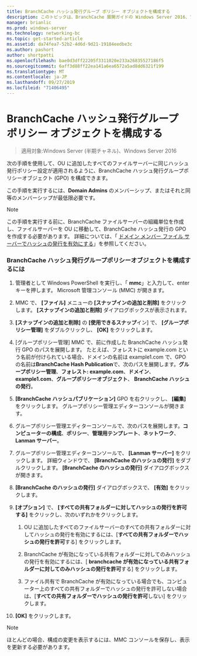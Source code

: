 ```yaml
---
title: BranchCache ハッシュ発行グループ ポリシー オブジェクトを構成する
description: このトピックは、BranchCache 展開ガイドの Windows Server 2016、ブランチ オフィスに WAN 帯域幅使用量を最適化するために分散され、ホスト型キャッシュ モードで BranchCache を展開する方法を示しますの一部
manager: brianlic
ms.prod: windows-server
ms.technology: networking-bc
ms.topic: get-started-article
ms.assetid: da74fea7-52b2-4d6d-9d21-19184eedbe3c
ms.author: pashort
author: shortpatti
ms.openlocfilehash: bae0d3dff22205f3311020e233a26835527186f5
ms.sourcegitcommit: 6aff3d88ff22ea141a6ea6572a5ad8dd6321f199
ms.translationtype: MT
ms.contentlocale: ja-JP
ms.lasthandoff: 09/27/2019
ms.locfileid: "71406495"
---
```

# <a name="configure-the-branchcache-hash-publication-group-policy-object"></a>BranchCache ハッシュ発行グループ ポリシー オブジェクトを構成する

>適用対象:Windows Server (半期チャネル)、Windows Server 2016

次の手順を使用して、OU に追加したすべてのファイルサーバーに同じハッシュ発行ポリシー設定が適用されるように、BranchCache ハッシュ発行グループポリシーオブジェクト (GPO) を構成できます。  
  
この手順を実行するには、**Domain Admins** のメンバーシップ、またはそれと同等のメンバーシップが最低限必要です。  
  
> [!NOTE]  
> この手順を実行する前に、BranchCache ファイルサーバーの組織単位を作成し、ファイルサーバーを OU に移動して、BranchCache ハッシュ発行の GPO を作成する必要があります。 詳細については、「 [ドメイン メンバー ファイル サーバーでハッシュの発行を有効にする](../../branchcache/deploy/Enable-Hash-Publication-for-Domain-Member-File-Servers.md)」を参照してください。  
  
### <a name="to-configure-the-branchcache-hash-publication-group-policy-object"></a>BranchCache ハッシュ発行グループポリシーオブジェクトを構成するには  
  
1.  管理者として Windows PowerShell を実行し、「 **mmc**」と入力して、enter キーを押します。 Microsoft 管理コンソール (MMC) が開きます。  
  
2.  MMC で、 **[ファイル]** メニューの **[スナップインの追加と削除]** をクリックします。 **[スナップインの追加と削除]** ダイアログボックスが表示されます。  
  
3.  **[スナップインの追加と削除]** の **[使用できるスナップ**イン] で、 **[グループポリシー管理]** をダブルクリックし、 **[OK]** をクリックします。  
  
4.  [グループポリシー管理] MMC で、前に作成した BranchCache ハッシュ発行 GPO のパスを展開します。 たとえば、フォレストに example.com という名前が付けられている場合、ドメインの名前は example1.com で、GPO の名前は**BranchCache Hash Publication**で、次のパスを展開します。**グループポリシー管理**、**フォレスト: example.com**、**ドメイン**、 **example1.com**、**グループポリシーオブジェクト**、 **BranchCache ハッシュの発行**。  
  
5.  **[BranchCache ハッシュパブリケーション]** GPO を右クリックし、 **[編集]** をクリックします。 グループポリシー管理エディターコンソールが開きます。  
  
6.  グループポリシー管理エディターコンソールで、次のパスを展開します。**コンピューターの構成**、**ポリシー**、**管理用テンプレート**、**ネットワーク**、 **Lanman サーバー**。  
  
7.  グループポリシー管理エディターコンソールで、 **[Lanman サーバー]** をクリックします。 詳細ウィンドウで、 **[BranchCache のハッシュの発行]** をダブルクリックします。 **[BranchCache のハッシュの発行]** ダイアログボックスが開きます。  
  
8.  **[BranchCache のハッシュの発行]** ダイアログボックスで、 **[有効]** をクリックします。  
  
9. **[オプション]** で、 **[すべての共有フォルダーに対してハッシュの発行を許可する]** をクリックし、次のいずれかをクリックします。  
  
    1.  OU に追加したすべてのファイルサーバーのすべての共有フォルダーに対してハッシュの発行を有効にするには、[**すべての共有フォルダーでハッシュの発行を許可**する] をクリックします。  
  
    2.  BranchCache が有効になっている共有フォルダーに対してのみハッシュの発行を有効にするには、[ **branchcache が有効になっている共有フォルダーに対してのみハッシュの発行を許可**する] をクリックします。  
  
    3.  ファイル共有で BranchCache が有効になっている場合でも、コンピューター上のすべての共有フォルダーでハッシュの発行を許可しない場合は、[**すべての共有フォルダーでハッシュの発行を許可**しない] をクリックします。  
  
10. **[OK]** をクリックします。  
  
> [!NOTE]  
> ほとんどの場合、構成の変更を表示するには、MMC コンソールを保存し、表示を更新する必要があります。  
  



